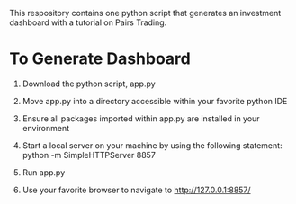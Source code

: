 
This respository contains one python script that generates an investment dashboard with a tutorial on Pairs Trading.

# To Generate Dashboard

1. Download the python script, app.py

2. Move app.py into a directory accessible within your favorite python IDE

3. Ensure all packages imported within app.py are installed in your environment

4. Start a local server on your machine by using the following statement: python -m SimpleHTTPServer 8857

5. Run app.py

6. Use your favorite browser to navigate to http://127.0.0.1:8857/ 
